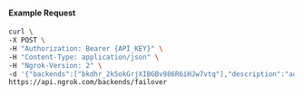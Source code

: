 <!-- Code generated for API Clients. DO NOT EDIT. -->

#### Example Request

```bash
curl \
-X POST \
-H "Authorization: Bearer {API_KEY}" \
-H "Content-Type: application/json" \
-H "Ngrok-Version: 2" \
-d '{"backends":["bkdhr_2k5okGrjXIBGBv986R6iHJw7vtq"],"description":"acme failover","metadata":"{\"environment\": \"staging\"}"}' \
https://api.ngrok.com/backends/failover
```
